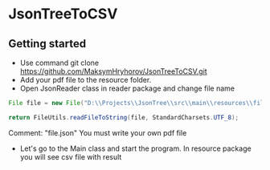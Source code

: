 # JsonTreeToCSV
## Getting started
* Use command git clone https://github.com/MaksymHryhorov/JsonTreeToCSV.git
* Add your pdf file to the resource folder.
* Open JsonReader class in reader package and change file name
```java
File file = new File("D:\\Projects\\JsonTree\\src\\main\\resources\\file.json");

return FileUtils.readFileToString(file, StandardCharsets.UTF_8);
```

Comment: "file.json" You must write your own pdf file

* Let's go to the Main class and start the program. In resource package you will see csv file with result
